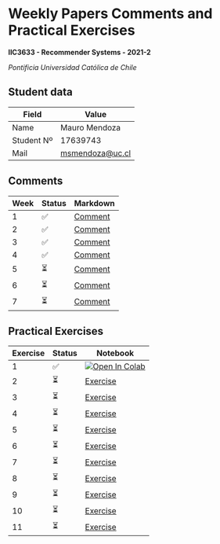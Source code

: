 # Weekly Papers Comments and Practical Exercises

**IIC3633 - Recommender Systems - 2021-2**

_Pontificia Universidad Católica de Chile_


## Student data

Field      | Value
---------- | -----------------
Name       | Mauro Mendoza
Student Nº | 17639743
Mail       | [msmendoza@uc.cl](mailto:msmendoza@uc.cl)

## Comments

Week |          Status          | Markdown
---- | -------------------------|-----------
1    | :white_check_mark:       | [Comment](https://github.com/msmendoza/lecturasIIC3633-2021/blob/master/Comments/lectura1.MD)
2    | :white_check_mark:       | [Comment](https://github.com/msmendoza/lecturasIIC3633-2021/blob/master/Comments/lectura2.MD)
3    | :white_check_mark:       | [Comment](https://github.com/msmendoza/lecturasIIC3633-2021/blob/master/Comments/lectura3.MD)
4    | :white_check_mark:       | [Comment](https://github.com/msmendoza/lecturasIIC3633-2021/blob/master/Comments/lectura4.MD)
5    | :hourglass_flowing_sand: | [Comment](https://github.com/msmendoza/lecturasIIC3633-2021/blob/master/Comments/lectura5.MD)
6    | :hourglass_flowing_sand: | [Comment](https://github.com/msmendoza/lecturasIIC3633-2021)
7    | :hourglass_flowing_sand: | [Comment](https://github.com/msmendoza/lecturasIIC3633-2021)

## Practical Exercises

Exercise |          Status          | Notebook
-------- | ------------------------ | ---------
1        | :white_check_mark:       | [![Open In Colab](https://colab.research.google.com/assets/colab-badge.svg)](https://colab.research.google.com/github/msmendoza/lecturasIIC3633-2021/blob/master/Exercises/01_Most_Popular_y_Item_Average_Rating.ipynb)
2        | :hourglass_flowing_sand: | [Exercise](https://github.com/msmendoza/lecturasIIC3633-2021)
3        | :hourglass_flowing_sand: | [Exercise](https://github.com/msmendoza/lecturasIIC3633-2021)
4        | :hourglass_flowing_sand: | [Exercise](https://github.com/msmendoza/lecturasIIC3633-2021)
5        | :hourglass_flowing_sand: | [Exercise](https://github.com/msmendoza/lecturasIIC3633-2021)
6        | :hourglass_flowing_sand: | [Exercise](https://github.com/msmendoza/lecturasIIC3633-2021)
7        | :hourglass_flowing_sand: | [Exercise](https://github.com/msmendoza/lecturasIIC3633-2021)
8        | :hourglass_flowing_sand: | [Exercise](https://github.com/msmendoza/lecturasIIC3633-2021)
9        | :hourglass_flowing_sand: | [Exercise](https://github.com/msmendoza/lecturasIIC3633-2021)
10       | :hourglass_flowing_sand: | [Exercise](https://github.com/msmendoza/lecturasIIC3633-2021)
11       | :hourglass_flowing_sand: | [Exercise](https://github.com/msmendoza/lecturasIIC3633-2021)

[comment]: <> (:hourglass_flowing_sand:)
[comment]: <> (:white_check_mark:)
